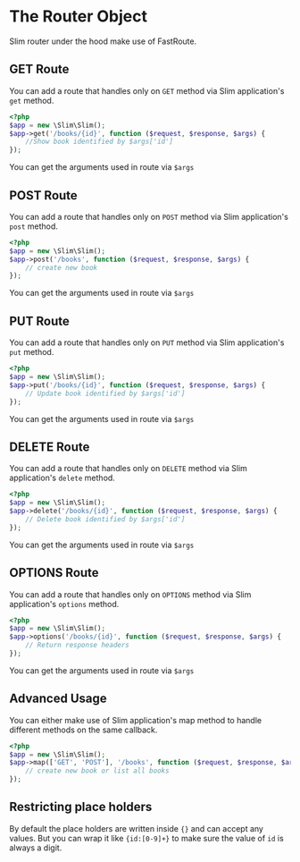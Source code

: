 # The Router Object

Slim router under the hood make use of FastRoute.

## GET Route

You can add a route that handles only on `GET` method via Slim
application's `get` method.

```php
<?php
$app = new \Slim\Slim();
$app->get('/books/{id}', function ($request, $response, $args) {
    //Show book identified by $args['id']
});
```

You can get the arguments used in route via `$args`


## POST Route

You can add a route that handles only on `POST` method via Slim
application's `post` method.

```php
<?php
$app = new \Slim\Slim();
$app->post('/books', function ($request, $response, $args) {
    // create new book
});
```

You can get the arguments used in route via `$args`

## PUT Route

You can add a route that handles only on `PUT` method via Slim
application's `put` method.

```php
<?php
$app = new \Slim\Slim();
$app->put('/books/{id}', function ($request, $response, $args) {
    // Update book identified by $args['id']
});
```

You can get the arguments used in route via `$args`

## DELETE Route

You can add a route that handles only on `DELETE` method via Slim
application's `delete` method.

```php
<?php
$app = new \Slim\Slim();
$app->delete('/books/{id}', function ($request, $response, $args) {
    // Delete book identified by $args['id']
});
```

You can get the arguments used in route via `$args`

## OPTIONS Route

You can add a route that handles only on `OPTIONS` method via Slim
application's `options` method.

```php
<?php
$app = new \Slim\Slim();
$app->options('/books/{id}', function ($request, $response, $args) {
    // Return response headers
});
```

You can get the arguments used in route via `$args`

## Advanced Usage

You can either make use of Slim application's map method to handle
different methods on the same callback.

```php
<?php
$app = new \Slim\Slim();
$app->map(['GET', 'POST'], '/books', function ($request, $response, $args) {
    // create new book or list all books
});
```

## Restricting place holders

By default the place holders are written inside `{}` and can accept any
values. But you can wrap it like `{id:[0-9]+}` to make sure the value of
`id` is always a digit.
